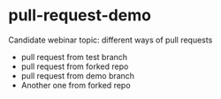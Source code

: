 # pull-request-demo
Candidate webinar topic: different ways of pull requests

* pull request from test branch
* pull request from forked repo
* pull request from demo branch
* Another one from forked repo
